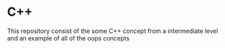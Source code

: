 # C++
This repository consist of the some  C++ concept from a intermediate level and an example of all of the oops concepts
